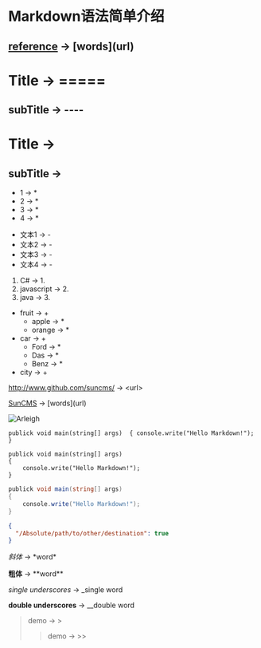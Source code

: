 Markdown语法简单介绍
===================

[reference](http://daringfireball.net/projects/markdown/syntax#em) -> \[words\](url)
-----

Title -> =====
========

subTitle  -> ----
----------

#  Title ->  # 

## subTitle -> ## 

* 1  -> *
* 2  -> *
* 3  -> *
* 4  -> *

- 文本1  -> -
- 文本2  -> -
- 文本3  -> -
- 文本4  -> -

1. C#  -> 1.
2. javascript  -> 2.
3. java  -> 3.

+ fruit -> +
    * apple -> *
    * orange -> *
+ car -> +
    * Ford -> *
    * Das -> *
    * Benz -> *
+ city -> +



<http://www.github.com/suncms/> -> <url\>

[SunCMS](http://www.github.com/suncms) -> \[words\](url)

![Arleigh](https://2.gravatar.com/avatar/e33ef2b191a87d6f2e124b7338eb2f14?d=https%3A%2F%2Fidenticons.github.com%2F0e800add69da66d65a0a7a011bf4b3a8.png&r=x&s=140 'Arleigh')

`
publick void main(string[] args) 
{
    console.write("Hello Markdown!");
}
`

````
publick void main(string[] args) 
{
    console.write("Hello Markdown!");
}
````

```C#
publick void main(string[] args) 
{
    console.write("Hello Markdown!");
}
```

```json
{
  "/Absolute/path/to/other/destination": true
}
```

*斜体* -> \*word\*

**粗体** -> \*\*word\*\*

_single underscores_    -> \_single word

__double underscores__    -> \__double word


> demo    -> \>
>> demo    -> \>\>
